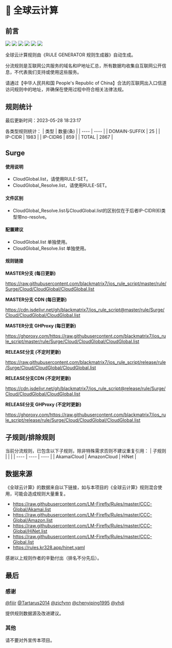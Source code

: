# 🧸 全球云计算

## 前言

![](https://shields.io/badge/-移除重复规则-ff69b4) ![](https://shields.io/badge/-DOMAIN与DOMAIN--SUFFIX合并-green) ![](https://shields.io/badge/-DOMAIN--SUFFIX间合并-critical) ![](https://shields.io/badge/-DOMAIN与DOMAIN--KEYWORD合并-9cf) ![](https://shields.io/badge/-DOMAIN--SUFFIX与DOMAIN--KEYWORD合并-blue) ![](https://shields.io/badge/-IP--CIDR(6)合并-blueviolet) 

全球云计算规则由《RULE GENERATOR 规则生成器》自动生成。

分流规则是互联网公共服务的域名和IP地址汇总，所有数据均收集自互联网公开信息，不代表我们支持或使用这些服务。

请通过【中华人民共和国 People's Republic of China】合法的互联网出入口信道访问规则中的地址，并确保在使用过程中符合相关法律法规。

## 规则统计

最后更新时间：2023-05-28 18:23:17

各类型规则统计：
| 类型 | 数量(条)  | 
| ---- | ----  |
| DOMAIN-SUFFIX | 25  | 
| IP-CIDR | 1983  | 
| IP-CIDR6 | 859  | 
| TOTAL | 2867  | 


## Surge 

#### 使用说明
- CloudGlobal.list，请使用RULE-SET。
- CloudGlobal_Resolve.list，请使用RULE-SET。

#### 文件区别
- CloudGlobal_Resolve.list与CloudGlobal.list的区别仅在于后者IP-CIDR(6)类型带no-resolve。

#### 配置建议
- CloudGlobal.list 单独使用。
- CloudGlobal_Resolve.list 单独使用。

#### 规则链接
**MASTER分支 (每日更新)**

https://raw.githubusercontent.com/blackmatrix7/ios_rule_script/master/rule/Surge/Cloud/CloudGlobal/CloudGlobal.list

**MASTER分支 CDN (每日更新)**

https://cdn.jsdelivr.net/gh/blackmatrix7/ios_rule_script@master/rule/Surge/Cloud/CloudGlobal/CloudGlobal.list

**MASTER分支 GHProxy (每日更新)**

https://ghproxy.com/https://raw.githubusercontent.com/blackmatrix7/ios_rule_script/master/rule/Surge/Cloud/CloudGlobal/CloudGlobal.list

**RELEASE分支 (不定时更新)**

https://raw.githubusercontent.com/blackmatrix7/ios_rule_script/release/rule/Surge/Cloud/CloudGlobal/CloudGlobal.list

**RELEASE分支CDN (不定时更新)**

https://cdn.jsdelivr.net/gh/blackmatrix7/ios_rule_script@release/rule/Surge/Cloud/CloudGlobal/CloudGlobal.list

**RELEASE分支 GHProxy (不定时更新)**

https://ghproxy.com/https://raw.githubusercontent.com/blackmatrix7/ios_rule_script/release/rule/Surge/Cloud/CloudGlobal/CloudGlobal.list

## 子规则/排除规则

当前分流规则，已包含以下子规则，除非特殊需求否则不建议重复引用：
| 子规则  |  |  | 
| ---- | ---- | ----  |
| AkamaiCloud | AmazonCloud | HiNet  | 


## 数据来源

《全球云计算》的数据来自以下链接，如与本项目的《全球云计算》规则混合使用，可能会造成规则大量重复。

- https://raw.githubusercontent.com/LM-Firefly/Rules/master/CCC-Global/Akamai.list
- https://raw.githubusercontent.com/LM-Firefly/Rules/master/CCC-Global/Amazon.list
- https://raw.githubusercontent.com/LM-Firefly/Rules/master/CCC-Global/HiNet.list
- https://raw.githubusercontent.com/LM-Firefly/Rules/master/CCC-Global.list
- https://rules.kr328.app/hinet.yaml


感谢以上规则作者的辛勤付出（排名不分先后）。

## 最后

### 感谢

[@fiiir](https://github.com/fiiir) [@Tartarus2014](https://github.com/Tartarus2014) [@zjcfynn](https://github.com/zjcfynn) [@chenyiping1995](https://github.com/chenyiping1995) [@vhdj](https://github.com/vhdj)

提供规则数据源及改进建议。

### 其他

请不要对外宣传本项目。